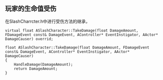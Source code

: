 ## 玩家的生命值受伤
在SlashCharrcter.h中进行受伤方法的继承，
```
virtual float ASlashCharacter::TakeDamage(float DamageAmount, FDamageEvent const& DamageEvent, AController* EventInstigator, AActor* DamageCauser) overrid;
```
```
float ASlashCharacter::TakeDamage(float DamageAmount, FDamageEvent const& DamageEvent, AController* EventInstigator, AActor* DamageCauser)
{
	HandleDamage(DamageAmount);
	return DamageAmount;
}
```
<!--stackedit_data:
eyJoaXN0b3J5IjpbLTE1NzQ3NDc4MDVdfQ==
-->